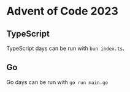 # Advent of Code 2023

## TypeScript

TypeScript days can be run with `bun index.ts`.

## Go

Go days can be run with `go run main.go`
